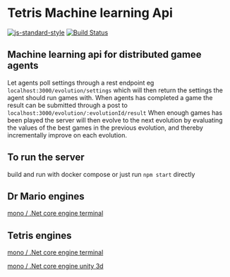 # Tetris Machine learning Api

[![js-standard-style](https://img.shields.io/badge/code%20style-standard-brightgreen.svg)](http://standardjs.com/)
[![Build Status](https://travis-ci.org/cbpetersen/tetris-ml-evolutionary-api.svg?branch=master)](https://travis-ci.org/cbpetersen/tetris-ml-evolutionary-api)


## Machine learning api for distributed gamee agents

Let agents poll settings through a rest endpoint eg `localhost:3000/evolution/settings` which will then return the settings the agent should run games with.
When agents has completed a game the result can be submitted through a post to `localhost:3000/evolution/:evolutionId/result`
When enough games has been played the server will then evolve to the next evolution by evaluating the values of the best games in the previous evolution, and thereby incrementally improve on each evolution.

## To run the server

build and run with docker compose or just run `npm start` directly


## Dr Mario engines
[mono / .Net core engine terminal](https://github.com/cbpetersen/dr-mario-engine)

## Tetris engines
[mono / .Net core engine terminal](https://github.com/cbpetersen/tetris-engine)

[mono / .Net core engine unity 3d](https://github.com/cbpetersen/tetris-unity3d)
